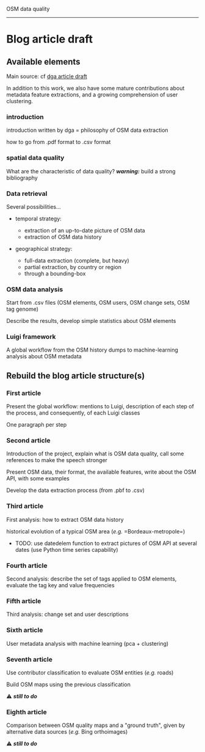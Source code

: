 OSM data quality

---


# Blog article draft

## Available elements

Main source: cf [dga article draft](https://git.oslandia.net/dgaraud/raster-vector-quality-data/blob/master/osm-history/article.org)

In addition to this work, we also have some mature contributions about metadata feature extractions, and a growing comprehension of user clustering.

### introduction

introduction written by dga = philosophy of OSM data extraction

how to go from .pdf format to .csv format


### spatial data quality

What are the characteristic of data quality?
***warning:*** build a strong bibliography


### Data retrieval

Several possibilities...

- temporal strategy:
  - extraction of an up-to-date picture of OSM data
  - extraction of OSM data history

- geographical strategy:
  - full-data extraction (complete, but heavy)
  - partial extraction, by country or region
  - through a bounding-box

### OSM data analysis

Start from .csv files (OSM elements, OSM users, OSM change sets, OSM tag genome)

Describe the results, develop simple statistics about OSM elements


### Luigi framework

A global workflow from the OSM history dumps to machine-learning analysis about OSM metadata



## Rebuild the blog article structure(s)

### First article

Present the global workflow: mentions to Luigi, description of each step of the process, and consequently, of each Luigi classes

One paragraph per step


### Second article

Introduction of the project, explain what is OSM data quality, call some references to make the speech stronger

Present OSM data, their format, the available features, write about the OSM API, with some examples

Develop the data extraction process (from .pbf to .csv)


### Third article

First analysis: how to extract OSM data history

historical evolution of a typical OSM area (*e.g.* =Bordeaux-metropole=)
- TODO: use datedelem function to extract pictures of OSM API at several dates (use Python time series capability)


### Fourth article

Second analysis: describe the set of tags applied to OSM elements, evaluate the tag key and value frequencies


### Fifth article

Third analysis: change set and user descriptions


### Sixth article

User metadata analysis with machine learning (pca + clustering)


### Seventh article

Use contributor classification to evaluate OSM entities (*e.g.* roads)

Build OSM maps using the previous classification

:warning: ***still to do***


### Eighth article

Comparison between OSM quality maps and a "ground truth", given by alternative data sources (*e.g.* Bing orthoimages)

:warning: ***still to do***